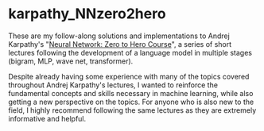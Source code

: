 # karpathy_NNzero2hero
These are my follow-along solutions and implementations to Andrej Karpathy's "[Neural Network: Zero to Hero Course](https://karpathy.ai/zero-to-hero.html)", a series of short lectures following the development of a language model in multiple stages (bigram, MLP, wave net, transformer).

Despite already having some experience with many of the topics covered throughout Andrej Karpathy's lectures, I wanted to reinforce the fundamental concepts and skills necessary in machine learning, while also getting a new perspective on the topics. For anyone who is also new to the field, I highly recommend following the same lectures as they are extremely informative and helpful.
